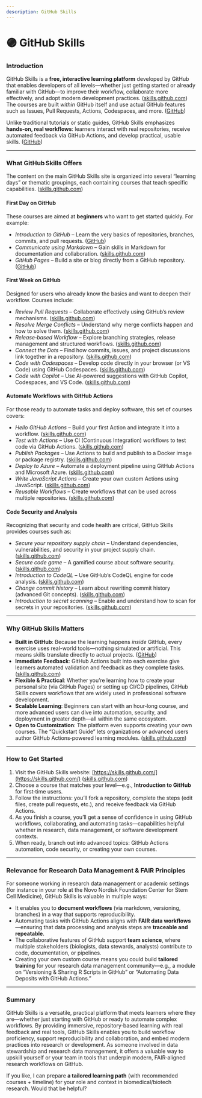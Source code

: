 ```yaml
---
description: GitHub Skills
---
```


# 🟣 GitHub Skills

### Introduction

GitHub Skills is a **free, interactive learning platform** developed by GitHub that enables developers of all levels—whether just getting started or already familiar with GitHub—to improve their workflow, collaborate more effectively, and adopt modern development practices. ([skills.github.com](https://skills.github.com/?utm_source=chatgpt.com)) The courses are built _within_ GitHub itself and use actual GitHub features such as Issues, Pull Requests, Actions, Codespaces, and more. ([GitHub](https://github.com/skills?utm_source=chatgpt.com))

Unlike traditional tutorials or static guides, GitHub Skills emphasizes **hands‑on, real workflows**: learners interact with real repositories, receive automated feedback via GitHub Actions, and develop practical, usable skills. ([GitHub](https://github.com/skills?utm_source=chatgpt.com))

***

### What GitHub Skills Offers

The content on the main GitHub Skills site is organized into several “learning days” or thematic groupings, each containing courses that teach specific capabilities. ([skills.github.com](https://skills.github.com/?utm_source=chatgpt.com))

#### First Day on GitHub

These courses are aimed at **beginners** who want to get started quickly. For example:

* _Introduction to GitHub_ – Learn the very basics of repositories, branches, commits, and pull requests. ([GitHub](https://github.com/skills/introduction-to-github?utm_source=chatgpt.com))
* _Communicate using Markdown_ – Gain skills in Markdown for documentation and collaboration. ([skills.github.com](https://skills.github.com/?utm_source=chatgpt.com))
* _GitHub Pages_ – Build a site or blog directly from a GitHub repository. ([GitHub](https://github.com/skills/github-pages?utm_source=chatgpt.com))

#### First Week on GitHub

Designed for users who already know the basics and want to deepen their workflow. Courses include:

* _Review Pull Requests_ – Collaborate effectively using GitHub’s review mechanisms. ([skills.github.com](https://skills.github.com/?utm_source=chatgpt.com))
* _Resolve Merge Conflicts_ – Understand why merge conflicts happen and how to solve them. ([skills.github.com](https://skills.github.com/?utm_source=chatgpt.com))
* _Release‑based Workflow_ – Explore branching strategies, release management and structured workflows. ([skills.github.com](https://skills.github.com/?utm_source=chatgpt.com))
* _Connect the Dots_ – Find how commits, issues, and project discussions link together in a repository. ([skills.github.com](https://skills.github.com/?utm_source=chatgpt.com))
* _Code with Codespaces_ – Develop code directly in your browser (or VS Code) using GitHub Codespaces. ([skills.github.com](https://skills.github.com/?utm_source=chatgpt.com))
* _Code with Copilot_ – Use AI‑powered suggestions with GitHub Copilot, Codespaces, and VS Code. ([skills.github.com](https://skills.github.com/?utm_source=chatgpt.com))

#### Automate Workflows with GitHub Actions

For those ready to automate tasks and deploy software, this set of courses covers:

* _Hello GitHub Actions_ – Build your first Action and integrate it into a workflow. ([skills.github.com](https://skills.github.com/?utm_source=chatgpt.com))
* _Test with Actions_ – Use CI (Continuous Integration) workflows to test code via GitHub Actions. ([skills.github.com](https://skills.github.com/?utm_source=chatgpt.com))
* _Publish Packages_ – Use Actions to build and publish to a Docker image or package registry. ([skills.github.com](https://skills.github.com/?utm_source=chatgpt.com))
* _Deploy to Azure_ – Automate a deployment pipeline using GitHub Actions and Microsoft Azure. ([skills.github.com](https://skills.github.com/?utm_source=chatgpt.com))
* _Write JavaScript Actions_ – Create your own custom Actions using JavaScript. ([skills.github.com](https://skills.github.com/?utm_source=chatgpt.com))
* _Reusable Workflows_ – Create workflows that can be used across multiple repositories. ([skills.github.com](https://skills.github.com/?utm_source=chatgpt.com))

#### Code Security and Analysis

Recognizing that security and code health are critical, GitHub Skills provides courses such as:

* _Secure your repository supply chain_ – Understand dependencies, vulnerabilities, and security in your project supply chain. ([skills.github.com](https://skills.github.com/?utm_source=chatgpt.com))
* _Secure code game_ – A gamified course about software security. ([skills.github.com](https://skills.github.com/?utm_source=chatgpt.com))
* _Introduction to CodeQL_ – Use GitHub’s CodeQL engine for code analysis. ([skills.github.com](https://skills.github.com/?utm_source=chatgpt.com))
* _Change commit history_ – Learn about rewriting commit history (advanced Git concepts). ([skills.github.com](https://skills.github.com/?utm_source=chatgpt.com))
* _Introduction to secret scanning_ – Enable and understand how to scan for secrets in your repositories. ([skills.github.com](https://skills.github.com/?utm_source=chatgpt.com))

***

### Why GitHub Skills Matters

* **Built in GitHub**: Because the learning happens _inside_ GitHub, every exercise uses real-world tools—nothing simulated or artificial. This means skills translate directly to actual projects. ([GitHub](https://github.com/skills?utm_source=chatgpt.com))
* **Immediate Feedback**: GitHub Actions built into each exercise give learners automated validation and feedback as they complete tasks. ([skills.github.com](https://skills.github.com/?utm_source=chatgpt.com))
* **Flexible & Practical**: Whether you’re learning how to create your personal site (via GitHub Pages) or setting up CI/CD pipelines, GitHub Skills covers workflows that are widely used in professional software development.
* **Scalable Learning**: Beginners can start with an hour‑long course, and more advanced users can dive into automation, security, and deployment in greater depth—all within the same ecosystem.
* **Open to Customization**: The platform even supports creating your own courses. The “Quickstart Guide” lets organizations or advanced users author GitHub Actions‑powered learning modules. ([skills.github.com](https://skills.github.com/quickstart?utm_source=chatgpt.com))

***

### How to Get Started

1. Visit the GitHub Skills website: [https://skills.github.com/](https://skills.github.com/) ([skills.github.com](https://skills.github.com/?utm_source=chatgpt.com))
2. Choose a course that matches your level—e.g., **Introduction to GitHub** for first‑time users.
3. Follow the instructions: you’ll fork a repository, complete the steps (edit files, create pull requests, etc.), and receive feedback via GitHub Actions.
4. As you finish a course, you’ll get a sense of confidence in using GitHub workflows, collaborating, and automating tasks—capabilities helpful whether in research, data management, or software development contexts.
5. When ready, branch out into advanced topics: GitHub Actions automation, code security, or creating your own courses.

***

### Relevance for Research Data Management & FAIR Principles

For someone working in research data management or academic settings (for instance in your role at the Novo Nordisk Foundation Center for Stem Cell Medicine), GitHub Skills is valuable in multiple ways:

* It enables you to **document workflows** (via markdown, versioning, branches) in a way that supports reproducibility.
* Automating tasks with GitHub Actions aligns with **FAIR data workflows**—ensuring that data processing and analysis steps are **traceable and repeatable**.
* The collaborative features of GitHub support **team science**, where multiple stakeholders (biologists, data stewards, analysts) contribute to code, documentation, or pipelines.
* Creating your own custom course means you could build **tailored training** for your research data management community—e.g., a module on “Versioning & Sharing R Scripts in GitHub” or “Automating Data Deposits with GitHub Actions.”

***

### Summary

GitHub Skills is a versatile, practical platform that meets learners where they are—whether just starting with GitHub or ready to automate complex workflows. By providing immersive, repository‑based learning with real feedback and real tools, GitHub Skills enables you to build workflow proficiency, support reproducibility and collaboration, and embed modern practices into research or development. As someone involved in data stewardship and research data management, it offers a valuable way to upskill yourself or your team in tools that underpin modern, FAIR‑aligned research workflows on GitHub.

If you like, I can prepare **a tailored learning path** (with recommended courses + timeline) for your role and context in biomedical/biotech research. Would that be helpful?
